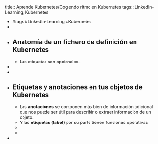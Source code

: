 title:: Aprende Kubernetes/Cogiendo ritmo en Kubernetes
tags:: LinkedIn-Learning, Kubernetes

- #tags #LinkedIn-Learning #Kubernetes
-
- ## Anatomía de un fichero de definición en Kubernetes
	- Las etiquetas son opcionales.
-
-
- ## Etiquetas y anotaciones en tus objetos de Kubernetes
	- Las **anotaciones** se componen más bien de información adicional que nos puede ser útil para describir o extraer información de un objeto.
	- Y las **etiquetas (label)** por su parte tienen funciones operativas
	-
	-
-